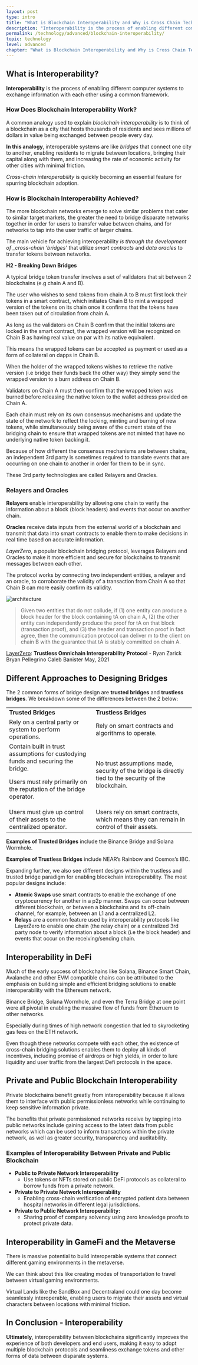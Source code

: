 ```yaml
---
layout: post
type: intro
title: "What is Blockchain Interoperability and Why is Cross Chain Technology so Important?"
description: "Interoperability is the process of enabling different computer systems to exchange information with each other using a common framework."
permalink: /technology/advanced/blockchain-interoperability/
topic: technology
level: advanced
chapter: "What is Blockchain Interoperability and Why is Cross Chain Technology so Important?"
---
```


## What is Interoperability?

**Interoperability** is the process of enabling different computer systems to exchange information with each other using a common framework.

### How Does Blockchain Interoperability Work?

A common analogy used to explain _blockchain interoperability_ is to think of a blockchain as a city that hosts thousands of residents and sees millions of dollars in value being exchanged between people every day.

**In this analogy**, interoperable systems are like _bridges_ that connect one city to another, enabling residents to migrate between locations, bringing their capital along with them, and increasing the rate of economic activity for other cities with minimal friction.

_Cross-chain interoperability_ is quickly becoming an essential feature for spurring blockchain adoption.

### How is Blockchain Interoperability Achieved?

The more blockchain networks emerge to solve similar problems that cater to similar target markets, the greater the need to bridge disparate networks together in order for users to transfer value between chains, and for networks to tap into the user traffic of larger chains.

The main vehicle for achieving interoperability _is through the development of \_cross-chain ‘bridges’_ that utilize _smart contracts_ and _data oracles_ to transfer tokens between networks.

**H2 - Breaking Down Bridges**

A typical bridge token transfer involves a set of validators that sit between 2 blockchains (e.g chain A and B).

The user who wishes to send tokens from chain A to B must first lock their tokens in a smart contract, which initiates Chain B to mint a wrapped version of the tokens on its chain once it confirms that the tokens have been taken out of circulation from chain A.

As long as the validators on Chain B confirm that the initial tokens are locked in the smart contract, the wrapped version will be recognized on Chain B as having real value on par with its native equivalent.

This means the wrapped tokens can be accepted as payment or used as a form of collateral on dapps in Chain B.

When the holder of the wrapped tokens wishes to retrieve the native version (i.e bridge their funds back the other way) they simply send the wrapped version to a burn address on Chain B.

Validators on Chain A must then confirm that the wrapped token was burned before releasing the native token to the wallet address provided on Chain A.

Each chain must rely on its own consensus mechanisms and update the state of the network to reflect the locking, minting and burning of new tokens, while simultaneously being aware of the current state of the bridging chain to ensure that wrapped tokens are not minted that have no underlying native token backing it.

Because of how different the consensus mechanisms are between chains, an independent 3rd party is sometimes required to translate events that are occurring on one chain to another in order for them to be in sync.

These 3rd party technologies are called Relayers and Oracles.

### Relayers and Oracles

**Relayers** enable interoperability by allowing one chain to verify the information about a block (block headers) and events that occur on another chain.

**Oracles** receive data inputs from the external world of a blockchain and transmit that data into smart contracts to enable them to make decisions in real time based on accurate information.

_LayerZero_, a popular blockchain bridging protocol, leverages Relayers and Oracles to make it more efficient and secure for blockchains to transmit messages between each other.

The protocol works by connecting two independent entities, a relayer and an oracle, to corroborate the validity of a transaction from Chain A so that Chain B can more easily confirm its validity.

![architecture]({{site.baseurl_root}}/assets/post_files/technology/advanced/blockchain-interoperability/ZBF_graphics_AUG_oracle-relayer.jpg)

> Given two entities that do not collude, if (1) one entity can produce a block header for the block containing tA on chain A, (2) the other entity can independently produce the proof for tA on that block (transaction proof), and (3) the header and transaction proof in fact agree, then the communication protocol can deliver m to the client on chain B with the guarantee that tA is stably committed on chain A.

[LayerZero](https://layerzero.network/pdf/LayerZero_Whitepaper_Release.pdf): **Trustless Omnichain Interoperability Protocol** - Ryan Zarick Bryan Pellegrino Caleb Banister May, 2021

## Different Approaches to Designing Bridges

The 2 common forms of bridge design are **trusted bridges** and **trustless bridges**. We breakdown some of the differences between the 2 below:
<br>

<table class="table">
    <tr>
        <td>
            <strong>Trusted Bridges</strong>
        </td>
        <td>
            <strong>Trustless Bridges</strong>
        </td>
    </tr>
    <tr>
        <td>
            Rely on a central party or system to perform operations.
        </td>
        <td>
            Rely on smart contracts and algorithms to operate.
        </td>
    </tr>
    <tr>
        <td>
            Contain built in trust assumptions for custodying funds and securing the bridge.
            <p>
                Users must rely primarily on the reputation of the bridge operator.
            </p>
        </td>
        <td>
            No trust assumptions made, security of the bridge is directly tied to the security of the blockchain.
        </td>
    </tr>
    <tr>
        <td>
            Users must give up control of their assets to the centralized operator.
        </td>
        <td>
            Users rely on smart contracts, which means they can remain in control of their assets.
        </td>
    </tr>
</table>

**Examples of Trusted Bridges** include the Binance Bridge and Solana Wormhole.

**Examples of Trustless Bridges** include NEAR’s Rainbow and Cosmos’s IBC.

Expanding further, we also see different designs within the trustless and trusted bridge paradigm for enabling blockchain interoperability. The most popular designs include:

- **Atomic Swaps** use smart contracts to enable the exchange of one cryptocurrency for another in a p2p manner. Swaps can occur between different blockchain, or between a blockchains and its off-chain channel, for example, between an L1 and a centralized L2.
- **Relays** are a common feature used by interoperability protocols like LayerZero to enable one chain (the relay chain) or a centralized 3rd party node to verify information about a block (i.e the block header) and events that occur on the receiving/sending chain.

## Interoperability in DeFi

Much of the early success of blockchains like Solana, Binance Smart Chain, Avalanche and other EVM compatible chains can be attributed to the emphasis on building simple and efficient bridging solutions to enable interoperability with the Ethereum network.

Binance Bridge, Solana Wormhole, and even the Terra Bridge at one point were all pivotal in enabling the massive flow of funds from Etheruem to other networks.

Especially during times of high network congestion that led to skyrocketing gas fees on the ETH network.

Even though these networks compete with each other, the existence of cross-chain bridging solutions enables them to deploy all kinds of incentives, including promise of airdrops or high yields, in order to lure liquidity and user traffic from the largest Defi protocols in the space.

## Private and Public Blockchain Interoperability

Private blockchains benefit greatly from interoperability because it allows them to interface with public permissionless networks while continuing to keep sensitive information private.

The benefits that private permissioned networks receive by tapping into public networks include gaining access to the latest data from public networks which can be used to inform transactions within the private network, as well as greater security, transparency and auditability.

### Examples of Interoperability Between Private and Public Blockchain

- **Public to Private Network Interoperability**
  - Use tokens or NFTs stored on public DeFi protocols as collateral to borrow funds from a private network.
- **Private to Private Network Interoperability**
  - Enabling cross-chain verification of encrypted patient data between hospital networks in different legal jurisdictions.
- **Private to Public Network Interoperability:**
  - Sharing proof of company solvency using zero knowledge proofs to protect private data.

## Interoperability in GameFi and the Metaverse

There is massive potential to build interoperable systems that connect different gaming environments in the metaverse.

We can think about this like creating modes of transportation to travel between virtual gaming environments.

Virtual Lands like the SandBox and Decentraland could one day become seamlessly interoperable, enabling users to migrate their assets and virtual characters between locations with minimal friction.

## In Conclusion - Interoperability

**Ultimately**, interoperability between blockchains significantly improves the experience of both developers and end users, making it easy to adopt multiple blockchain protocols and seamliness exchange tokens and other forms of data between disparate systems.
